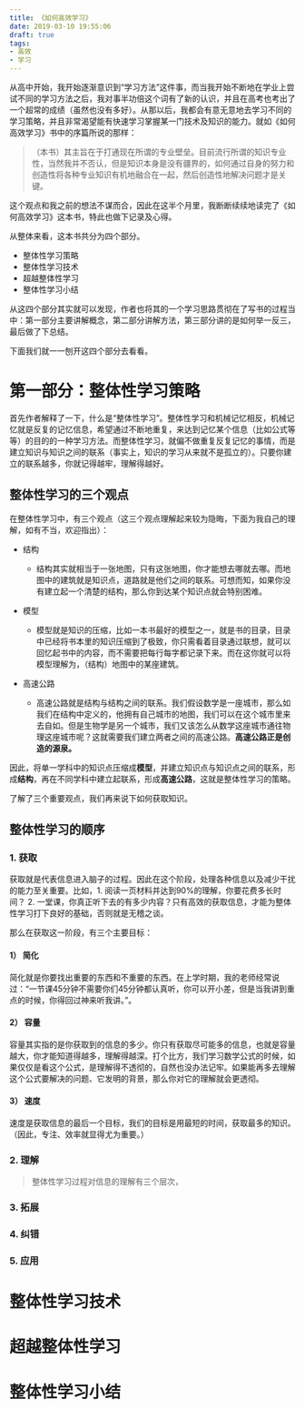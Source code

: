 ```yaml
---
title: 《如何高效学习》
date: 2019-03-10 19:55:06
draft: true
tags: 
- 高效
- 学习
---
```


从高中开始，我开始逐渐意识到“学习方法”这件事，而当我开始不断地在学业上尝试不同的学习方法之后，我对事半功倍这个词有了新的认识，并且在高考也考出了一个超常的成绩（虽然也没有多好）。从那以后，我都会有意无意地去学习不同的学习策略，并且非常渴望能有快速学习掌握某一门技术及知识的能力。就如《如何高效学习》书中的序篇所说的那样：

> （本书）其主旨在于打通现在所谓的专业壁垒。目前流行所谓的知识专业性，当然我并不否认，但是知识本身是没有疆界的，如何通过自身的努力和创造性将各种专业知识有机地融合在一起，然后创造性地解决问题才是关键。

这个观点和我之前的想法不谋而合，因此在这半个月里，我断断续续地读完了《如何高效学习》这本书，特此也做下记录及心得。

从整体来看，这本书共分为四个部分。

* 整体性学习策略
* 整体性学习技术
* 超越整体性学习
* 整体性学习小结

从这四个部分其实就可以发现，作者也将其的一个学习思路贯彻在了写书的过程当中：第一部分主要讲解概念，第二部分讲解方法，第三部分讲的是如何举一反三，最后做了下总结。

下面我们就一一刨开这四个部分去看看。

# 第一部分：整体性学习策略

首先作者解释了一下，什么是“整体性学习”。整体性学习和机械记忆相反，机械记忆就是反复的记忆信息，希望通过不断地重复，来达到记忆某个信息（比如公式等等）的目的的一种学习方法。而整体性学习，就偏不做重复反复记忆的事情，而是建立知识与知识之间的联系（事实上，知识的学习从来就不是孤立的）。只要你建立的联系越多，你就记得越牢，理解得越好。

## 整体性学习的三个观点

在整体性学习中，有三个观点（这三个观点理解起来较为隐晦，下面为我自己的理解，如有不当，欢迎指出）：

* 结构
    * 结构其实就相当于一张地图，只有这张地图，你才能想去哪就去哪。而地图中的建筑就是知识点，道路就是他们之间的联系。可想而知，如果你没有建立起一个清楚的结构，那么你到达某个知识点就会特别困难。

* 模型
    * 模型就是知识的压缩，比如一本书最好的模型之一，就是书的目录，目录中已经将书本里的知识压缩到了极致，你只需看着目录通过联想，就可以回忆起书中的内容，而不需要把每行每字都记录下来。而在这你就可以将模型理解为，（结构）地图中的某座建筑。

* 高速公路
    * 高速公路就是结构与结构之间的联系。我们假设数学是一座城市，那么如我们在结构中定义的，他拥有自己城市的地图，我们可以在这个城市里来去自如。但是生物学是另一个城市，我们又该怎么从数学这座城市通往物理这座城市呢？这就需要我们建立两者之间的高速公路。**高速公路正是创造的源泉。**

因此，将单一学科中的知识点压缩成**模型**，并建立知识点与知识点之间的联系，形成**结构**，再在不同学科中建立起联系，形成**高速公路**，这就是整体性学习的策略。

了解了三个重要观点，我们再来说下如何获取知识。

## 整体性学习的顺序

### 1. 获取

获取就是代表信息进入脑子的过程。因此在这个阶段，处理各种信息以及减少干扰的能力至关重要。比如，1. 阅读一页材料并达到90%的理解，你要花费多长时间？ 2. 一堂课，你真正听下去的有多少内容？只有高效的获取信息，才能为整体性学习打下良好的基础，否则就是无稽之谈。

那么在获取这一阶段，有三个主要目标：

#### 1） 简化

简化就是你要找出重要的东西和不重要的东西。在上学时期，我的老师经常说过：“一节课45分钟不需要你们45分钟都认真听，你可以开小差，但是当我讲到重点的时候，你得回过神来听我讲。”。

#### 2） 容量

容量其实指的是你获取到的信息的多少。你只有获取尽可能多的信息，也就是容量越大，你才能知道得越多，理解得越深。打个比方，我们学习数学公式的时候，如果仅仅是看这个公式，是理解得不透彻的，自然也没办法记牢。如果能再多去理解这个公式要解决的问题、它发明的背景，那么你对它的理解就会更透彻。

#### 3） 速度

速度是获取信息的最后一个目标，我们的目标是用最短的时间，获取最多的知识。（因此，专注、效率就显得尤为重要。）

### 2. 理解

> 整体性学习过程对信息的理解有三个层次，

### 3. 拓展
### 4. 纠错
### 5. 应用

# 整体性学习技术

# 超越整体性学习

# 整体性学习小结


